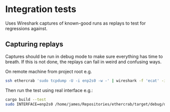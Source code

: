 # Integration tests

Uses Wireshark captures of known-good runs as replays to test for regressions against.

## Capturing replays

Captures should be run in debug mode to make sure everything has time to breath. If this is not
done, the replays can fail in weird and confusing ways.

On remote machine from project root e.g.

```bash
ssh ethercrab 'sudo tcpdump -U -i enp2s0 -w -' | wireshark -f 'ecat' -i - -w ./tests/replay-ek1100-el2828-el2889.pcapng -k
```

Then run the test using real interface e.g.:

```bash
cargo build --test
sudo INTERFACE=enp2s0 /home/james/Repositories/ethercrab/target/debug/deps/replay_ek1100_el2828_el2889-5cd69ca6114e6ce1
```
